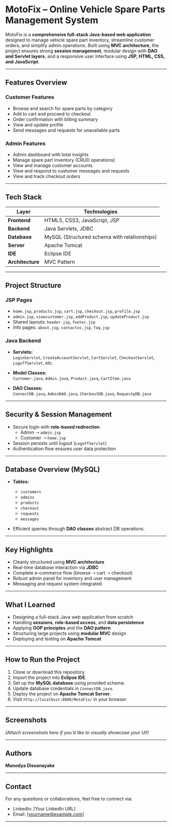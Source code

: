 #  MotoFix – Online Vehicle Spare Parts Management System

MotoFix is a **comprehensive full-stack Java-based web application** designed to manage vehicle spare part inventory, streamline customer orders, and simplify admin operations. Built using **MVC architecture**, the project ensures strong **session management**, modular design with **DAO and Servlet layers**, and a responsive user interface using **JSP, HTML, CSS, and JavaScript**.

---

##  Features Overview

### Customer Features
-  Browse and search for spare parts by category
-  Add to cart and proceed to checkout
-  Order confirmation with billing summary
-  View and update profile
-  Send messages and requests for unavailable parts

###  Admin Features
-  Admin dashboard with total insights
-  Manage spare part inventory (CRUD operations)
-  View and manage customer accounts
-  View and respond to customer messages and requests
-  View and track checkout orders

---

##  Tech Stack

| Layer        | Technologies                              |
|--------------|--------------------------------------------|
| **Frontend** | HTML5, CSS3, JavaScript, JSP               |
| **Backend**  | Java Servlets, JDBC                        |
| **Database** | MySQL (Structured schema with relationships)|
| **Server**   | Apache Tomcat                              |
| **IDE**      | Eclipse IDE                                |
| **Architecture** | MVC Pattern                           |

---

##  Project Structure

###  JSP Pages
- `home.jsp`, `products.jsp`, `cart.jsp`, `checkout.jsp`, `profile.jsp`
- `admin.jsp`, `viewcustomer.jsp`, `addProduct.jsp`, `updateProduct.jsp`
- Shared layouts: `header.jsp`, `footer.jsp`
- Info pages: `about.jsp`, `contactus.jsp`, `faq.jsp`

###  Java Backend
- **Servlets:**  
  `LoginServlet`, `CreateAccountServlet`, `CartServlet`, `CheckoutServlet`, `LogoffServlet`, etc.

- **Model Classes:**  
  `Customer.java`, `Admin.java`, `Product.java`, `CartItem.java`

- **DAO Classes:**  
  `ConnectDB.java`, `AdminDAO.java`, `CheckoutDB.java`, `RequestpDB.java`

---

##  Security & Session Management

- Secure login with **role-based redirection**
  - Admin ➝ `admin.jsp`
  - Customer ➝ `home.jsp`
- Session persists until logout (`LogoffServlet`)
- Authentication flow ensures user data protection

---

##  Database Overview (MySQL)

- **Tables:**
  - `customers`
  - `admins`
  - `products`
  - `checkout`
  - `requests`
  - `messages`

- Efficient queries through **DAO classes** abstract DB operations.

---

##  Key Highlights

-  Cleanly structured using **MVC architecture**
-  Real-time database interaction via **JDBC**
-  Complete e-commerce flow (browse ➝ cart ➝ checkout)
-  Robust admin panel for inventory and user management
-  Messaging and request system integrated

---

##  What I Learned

- Designing a full-stack Java web application from scratch
- Handling **sessions**, **role-based access**, and **data persistence**
- Applying **OOP principles** and the **DAO pattern**
- Structuring large projects using **modular MVC** design
- Deploying and testing on **Apache Tomcat**

---

##  How to Run the Project

1. Clone or download this repository.
2. Import the project into **Eclipse IDE**.
3. Set up the **MySQL database** using provided schema.
4. Update database credentials in `ConnectDB.java`.
5. Deploy the project on **Apache Tomcat Server**.
6. Visit `http://localhost:8080/MotoFix/` in your browser.

---

##  Screenshots

*(Attach screenshots here if you'd like to visually showcase your UI!)*

---

##  Authors

**Manodya Dissanayake** 

---

##  Contact

For any questions or collaborations, feel free to connect via:

- LinkedIn: [Your LinkedIn URL]
- Email: [yourname@example.com]

---



